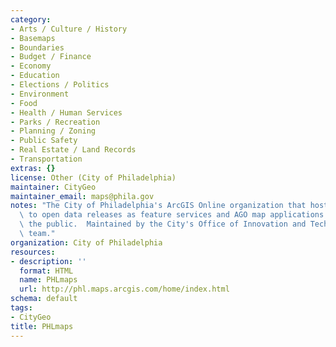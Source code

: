 ```yaml
---
category:
- Arts / Culture / History
- Basemaps
- Boundaries
- Budget / Finance
- Economy
- Education
- Elections / Politics
- Environment
- Food
- Health / Human Services
- Parks / Recreation
- Planning / Zoning
- Public Safety
- Real Estate / Land Records
- Transportation
extras: {}
license: Other (City of Philadelphia)
maintainer: CityGeo
maintainer_email: maps@phila.gov
notes: "The City of Philadelphia's ArcGIS Online organization that hosts references\
  \ to open data releases as feature services and AGO map applications shared with\
  \ the public.  Maintained by the City's Office of Innovation and Technology's CityGeo\
  \ team."
organization: City of Philadelphia
resources:
- description: ''
  format: HTML
  name: PHLmaps
  url: http://phl.maps.arcgis.com/home/index.html
schema: default
tags:
- CityGeo
title: PHLmaps
---
```

